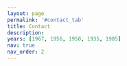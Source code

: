 ```yaml
---
layout: page
permalink: '#contact_tab'
title: Contact
description:
years: [1967, 1956, 1950, 1935, 1905]
nav: true
nav_order: 2
---
```

<!-- _pages/publications.md -->
<!-- <div class="publications">

{%- for y in page.years %}
  <h2 class="year">{{y}}</h2>
  {% bibliography -f {{ site.scholar.bibliography }} -q @*[year={{y}}]* %}
{% endfor %}

</div> -->
